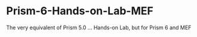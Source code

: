 # Prism-6-Hands-on-Lab-MEF
The very equivalent of Prism 5.0 ... Hands-on Lab, but for Prism 6 and MEF
